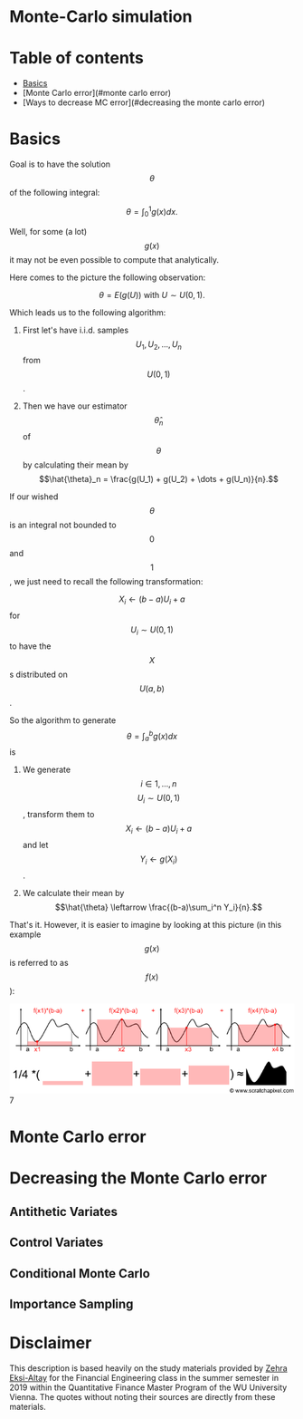 # Monte-Carlo simulation

# Table of contents

* [Basics](#basics)
* [Monte Carlo error](#monte carlo error)
* [Ways to decrease MC error](#decreasing the monte carlo error)

# Basics

Goal is to have the solution $$\theta$$ of the following integral:

$$\theta = \int_0^1g(x)dx.$$

Well, for some (a lot) $$g(x)$$ it may not be even possible to compute that analytically. 

Here comes to the picture the following observation:

$$\theta = E(g(U)) \text{ with } U\sim U(0,1).$$

Which leads us to the following algorithm:

1. First let's have i.i.d. samples $$U_1, U_2, \dots, U_n$$ from $$U(0,1)$$.

2. Then we have our estimator $$\hat{\theta}_n$$ of $$\theta$$ by calculating their mean by $$\hat{\theta}_n = \frac{g(U_1) + g(U_2) + \dots + g(U_n)}{n}.$$

If our wished $$\theta$$ is an integral not bounded to $$0$$ and $$1$$, we just need to recall the following transformation:

$$X_i \leftarrow (b-a)U_i + a$$ for $$U_i \sim U(0,1)$$ to have the $$X$$s distributed on $$U(a,b)$$.  

So the algorithm to generate $$\theta = \int_a^bg(x)dx$$ is

1. We generate $$i \in 1,\dots,n$$ $$U_i \sim U(0,1)$$, transform them to $$X_i \leftarrow (b-a)U_i + a$$ and let $$Y_i \leftarrow g(X_i)$$.

2. We calculate their mean by $$\hat{\theta} \leftarrow \frac{(b-a)\sum_i^n Y_i}{n}.$$

That's it. However, it is easier to imagine by looking at this picture (in this example $$g(x)$$ is referred to as $$f(x)$$): 

![MCIntegration](./MCIntegration.png)7

# Monte Carlo error



# Decreasing the Monte Carlo error

## Antithetic Variates

## Control Variates

## Conditional Monte Carlo

## Importance Sampling

# Disclaimer

This description is based heavily on the study materials provided by [Zehra Eksi-Altay](https://www.wu.ac.at/en/statmath/faculty-staff/faculty/zeksi) for the Financial Engineering class in the summer semester in 2019 within the Quantitative Finance Master Program of the WU University Vienna. The quotes without noting their sources are directly from these materials.